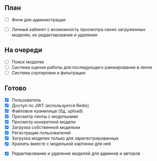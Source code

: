 ## План

+ [ ] Фичи для администрации
- [ ] Личный кабинет с возможность просмотра своих загруженных моделек, их редактирование и удаления

## На очереди
- [ ] Поиск моделек
- [ ] Система оценки работы для последующего ранжирования в ленте
- [ ] Система сортировки и фильтрации

## Готово

- [X] Пользователь
- [X] Доступ по JWT (используется Redis)
- [X] Файловое хранилище (бд, upload)
- [X] Просмотр ленты с модельками
- [X] Просмотр конкретной модели
- [X] Загрузка собственной модельки
- [X] Регистрация пользователей
- [X] Загрузка моделек только для зарегестрированных
- [X] Хранить вместе с моделькой картинки для неё
+ [X] Редактирование и удаление моделей для админов и авторов
